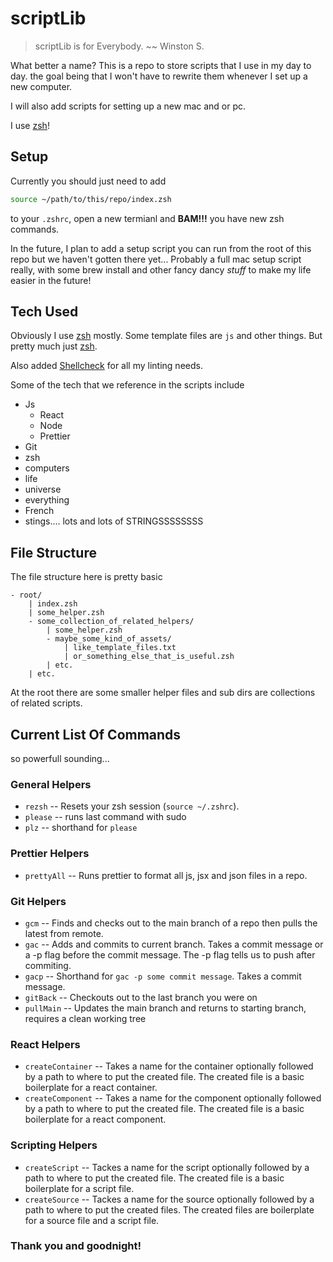 # scriptLib

> scriptLib is for Everybody. ~~ Winston S.

What better a name? This is a repo to store scripts that I use in my day to day. the goal being that I won't have to rewrite them whenever I set up a new computer.

I will also add scripts for setting up a new mac and or pc.

I use [zsh](https://ohmyz.sh/)!

## Setup

Currently you should just need to add 
```zsh
source ~/path/to/this/repo/index.zsh
```

to your `.zshrc`, open a new termianl and **BAM!!!** you have new zsh commands.

In the future, I plan to add a setup script you can run from the root of this repo but we haven't gotten there yet... Probably a full mac setup script really, with some brew install and other fancy dancy *stuff* to make my life easier in the future!

## Tech Used
    
Obviously I use [zsh](https://ohmyz.sh/) mostly. Some template files are `js` and other things. But pretty much just [zsh](https://ohmyz.sh/).

Also added [Shellcheck](https://www.shellcheck.net/) for all my linting needs.

Some of the tech that we reference in the scripts include
- Js
    - React
    - Node
    - Prettier
- Git
- zsh
- computers
- life
- universe
- everything
- French
- stings.... lots and lots of STRINGSSSSSSSS

## File Structure

The file structure here is pretty basic

```
- root/
    | index.zsh
    | some_helper.zsh
    - some_collection_of_related_helpers/
        | some_helper.zsh
        - maybe_some_kind_of_assets/
            | like_template_files.txt
            | or_something_else_that_is_useful.zsh
        | etc.
    | etc.
```

At the root there are some smaller helper files and sub dirs are collections of related scripts.

## Current List Of Commands

so powerfull sounding...

### General Helpers
- `rezsh` -- Resets your zsh session (`source ~/.zshrc`).
- `please` -- runs last command with sudo
- `plz` -- shorthand for `please`

### Prettier Helpers
- `prettyAll` -- Runs prettier to format all js, jsx and json files in a repo.

### Git Helpers
- `gcm` -- Finds and checks out to the main branch of a repo then pulls the latest from remote.
- `gac` -- Adds and commits to current branch. Takes a commit message or a -p flag before the commit message. The -p flag tells us to push after commiting.
- `gacp` -- Shorthand for `gac -p some commit message`. Takes a commit message.
- `gitBack` -- Checkouts out to the last branch you were on
- `pullMain` -- Updates the main branch and returns to starting branch, requires a clean working tree

### React Helpers
- `createContainer` -- Takes a name for the container optionally followed by a path to where to put the created file. The created file is a basic boilerplate for a react container.
- `createComponent` -- Takes a name for the component optionally followed by a path to where to put the created file. The created file is a basic boilerplate for a react component.

### Scripting Helpers
- `createScript` -- Tackes a name for the script optionally followed by a path to where to put the created file. The created file is a basic boilerplate for a script file.
- `createSource` -- Tackes a name for the source optionally followed by a path to where to put the created files. The created files are boilerplate for a source file and a script file.


### Thank you and goodnight!